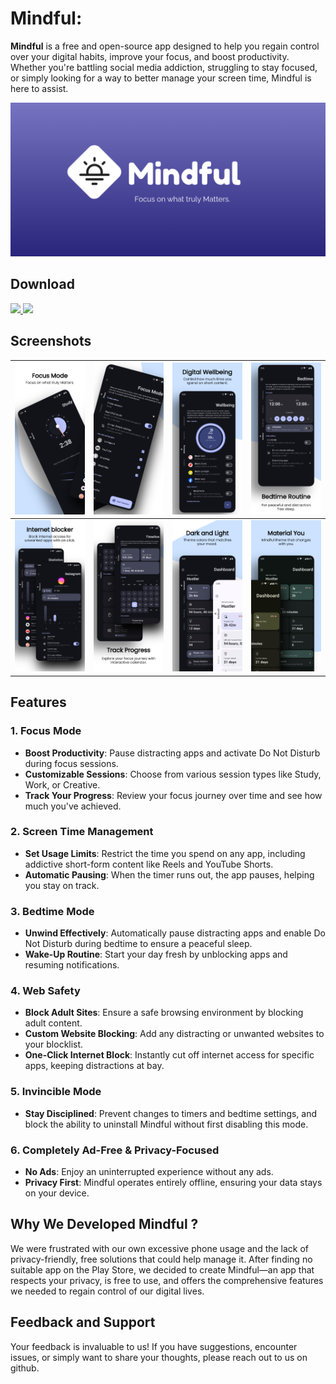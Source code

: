 # Mindful:

**Mindful** is a free and open-source app designed to help you regain control over your digital habits, improve your focus, and boost productivity. Whether you're battling social media addiction, struggling to stay focused, or simply looking for a way to better manage your screen time, Mindful is here to assist.

![Mindful App Banner](assets/github_readme/banner.png)

## Download

<a href="https://github.com/akamrnagar/mindful/releases/latest">
    <img src="https://img.shields.io/badge/GitHub-b7bffa?logo=github&logoColor=black" height="48">
</a>
<a href="https://play.google.com/store/apps/details?id=com.mindful.android">
    <img src="https://img.shields.io/badge/Play%20Store-b7bffa?logo=google-play&logoColor=black" height="48">
</a>

## Screenshots

| <img src="assets/github_readme/screenshot_1.png"> | <img src="assets/github_readme/screenshot_2.png"> | <img src="assets/github_readme/screenshot_3.png"> | <img src="assets/github_readme/screenshot_4.png"> |
| ------------------------------------------------- | ------------------------------------------------- | ------------------------------------------------- | ------------------------------------------------- |
| <img src="assets/github_readme/screenshot_5.png"> | <img src="assets/github_readme/screenshot_6.png"> | <img src="assets/github_readme/screenshot_7.png"> | <img src="assets/github_readme/screenshot_8.png"> |

## Features

### 1. **Focus Mode**

- **Boost Productivity**: Pause distracting apps and activate Do Not Disturb during focus sessions.
- **Customizable Sessions**: Choose from various session types like Study, Work, or Creative.
- **Track Your Progress**: Review your focus journey over time and see how much you've achieved.

### 2. **Screen Time Management**

- **Set Usage Limits**: Restrict the time you spend on any app, including addictive short-form content like Reels and YouTube Shorts.
- **Automatic Pausing**: When the timer runs out, the app pauses, helping you stay on track.

### 3. **Bedtime Mode**

- **Unwind Effectively**: Automatically pause distracting apps and enable Do Not Disturb during bedtime to ensure a peaceful sleep.
- **Wake-Up Routine**: Start your day fresh by unblocking apps and resuming notifications.

### 4. **Web Safety**

- **Block Adult Sites**: Ensure a safe browsing environment by blocking adult content.
- **Custom Website Blocking**: Add any distracting or unwanted websites to your blocklist.
- **One-Click Internet Block**: Instantly cut off internet access for specific apps, keeping distractions at bay.

### 5. **Invincible Mode**

- **Stay Disciplined**: Prevent changes to timers and bedtime settings, and block the ability to uninstall Mindful without first disabling this mode.

### 6. **Completely Ad-Free & Privacy-Focused**

- **No Ads**: Enjoy an uninterrupted experience without any ads.
- **Privacy First**: Mindful operates entirely offline, ensuring your data stays on your device.

## Why We Developed Mindful ?

We were frustrated with our own excessive phone usage and the lack of privacy-friendly, free solutions that could help manage it. After finding no suitable app on the Play Store, we decided to create Mindful—an app that respects your privacy, is free to use, and offers the comprehensive features we needed to regain control of our digital lives.

## Feedback and Support

Your feedback is invaluable to us! If you have suggestions, encounter issues, or simply want to share your thoughts, please reach out to us on github.
